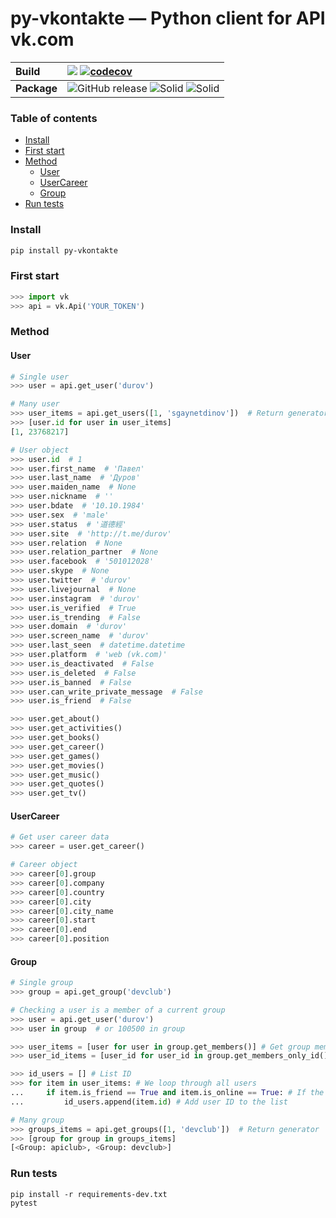 # py-vkontakte — Python client for API vk.com

**Build** | ![](https://github.com/sgaynetdinov/py-vkontakte/workflows/unittest/badge.svg) [![codecov](https://codecov.io/gh/sgaynetdinov/py-vkontakte/branch/master/graph/badge.svg)](https://codecov.io/gh/sgaynetdinov/py-vkontakte)
:---   | :---  
**Package** | ![GitHub release](https://img.shields.io/github/release/sgaynetdinov/py-vkontakte.svg) ![Solid](https://img.shields.io/pypi/pyversions/py-vkontakte.svg) ![Solid](https://img.shields.io/pypi/wheel/py-vkontakte.svg)


### Table of contents

- [Install](#install)
- [First start](#first-start)
- [Method](#method)
  - [User](#user)
  - [UserCareer](#usercareer)
  - [Group](#group)
- [Run tests](#run-tests)


### Install

```sh
pip install py-vkontakte
```

### First start

```python
>>> import vk
>>> api = vk.Api('YOUR_TOKEN')
```

### Method

#### User
```python
# Single user
>>> user = api.get_user('durov')

# Many user
>>> user_items = api.get_users([1, 'sgaynetdinov'])  # Return generator
>>> [user.id for user in user_items]
[1, 23768217]

# User object
>>> user.id  # 1
>>> user.first_name  # 'Павел'
>>> user.last_name  # 'Дуров'
>>> user.maiden_name  # None
>>> user.nickname  # ''
>>> user.bdate  # '10.10.1984'
>>> user.sex  # 'male'
>>> user.status  # '道德經'
>>> user.site  # 'http://t.me/durov'
>>> user.relation  # None
>>> user.relation_partner  # None
>>> user.facebook  # '501012028'
>>> user.skype  # None
>>> user.twitter  # 'durov'
>>> user.livejournal  # None
>>> user.instagram  # 'durov'
>>> user.is_verified  # True
>>> user.is_trending  # False
>>> user.domain  # 'durov'
>>> user.screen_name  # 'durov'
>>> user.last_seen  # datetime.datetime
>>> user.platform  # 'web (vk.com)'
>>> user.is_deactivated  # False
>>> user.is_deleted  # False
>>> user.is_banned  # False
>>> user.can_write_private_message  # False
>>> user.is_friend  # False

>>> user.get_about()
>>> user.get_activities()
>>> user.get_books()
>>> user.get_career()
>>> user.get_games()
>>> user.get_movies()
>>> user.get_music()
>>> user.get_quotes()
>>> user.get_tv()
```


#### UserCareer
```python
# Get user career data
>>> career = user.get_career()

# Career object
>>> career[0].group
>>> career[0].company
>>> career[0].country
>>> career[0].city
>>> career[0].city_name
>>> career[0].start
>>> career[0].end
>>> career[0].position
```


#### Group

```python
# Single group
>>> group = api.get_group('devclub')

# Checking a user is a member of a current group
>>> user = api.get_user('durov')
>>> user in group  # or 100500 in group

>>> user_items = [user for user in group.get_members()] # Get group members
>>> user_id_items = [user_id for user_id in group.get_members_only_id()] # Get only group members ID

>>> id_users = [] # List ID
>>> for item in user_items: # We loop through all users
...     if item.is_friend == True and item.is_online == True: # If the user is our friend and is online
...     	id_users.append(item.id) # Add user ID to the list

# Many group
>>> groups_items = api.get_groups([1, 'devclub'])  # Return generator
>>> [group for group in groups_items]
[<Group: apiclub>, <Group: devclub>]
```

### Run tests

```
pip install -r requirements-dev.txt
pytest
```
